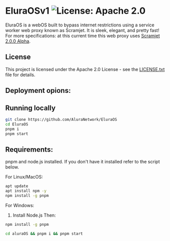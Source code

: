 # EluraOSv1 ![License: Apache 2.0](https://img.shields.io/badge/License-Apache%202.0-blue.svg)
EluraOS is a webOS built to bypass internet restrictions using a service worker web proxy known as Scramjet. It is sleek, elegant, and pretty fast!
For more specifications: at this current time this web proxy uses [Scramjet 2.0.0 Alpha](https://github.com/MercuryWorkshop/scramjet/releases/download/latest/mercuryworkshop-scramjet-2.0.0-alpha.tgz).

## License
This project is licensed under the Apache 2.0 License - see the [LICENSE.txt](https://github.com/AluraNetwork/EluraOS/blob/main/LICENSE) file for details.


## Deployment opions:
## Running locally

```sh
git clone https://github.com/AluraNetwork/EluraOS
cd EluraOS
pnpm i
pnpm start
```
## Requirements:
pnpm and node.js installed. If you don't have it installed refer to the script below.


For Linux/MacOS:
```sh
apt update
apt install npm -y
npm install -g pnpm
```

For Windows:

1. Install Node.js
Then:
```sh
npm install -g pnpm

```
```sh
cd aluraOS && pnpm i && pnpm start
```
